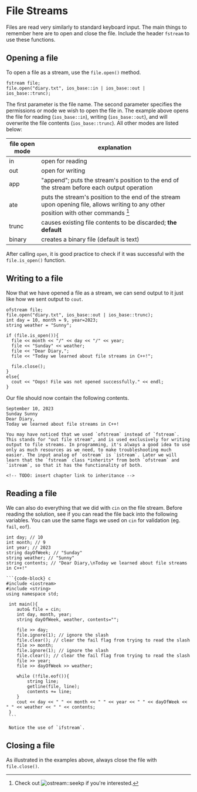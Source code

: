 # File Streams

Files are read very similarly to standard keyboard input. The main things to remember here are to open and close the file. Include the header `fstream` to use these functions.

## Opening a file
To open a file as a stream, use the `file.open()` method.
```{code-block} c
fstream file;
file.open("diary.txt", ios_base::in | ios_base::out | ios_base::trunc);
```
The first parameter is the file name. The second parameter specifies the permissions or mode we wish to open the file in. The example above opens the file for reading (`ios_base::in`), writing (`ios_base::out`), and will overwrite the file contents (`ios_base::trunc`). All other modes are listed below:

| file open mode | explanation |
|-|-|
| in     | open for reading |
| out    | open for writing |
| app    | "append"; puts the stream's position to the end of the stream before each output operation |
| ate    | puts the stream's position to the end of the stream upon opening file, allows writing to any other position with other commands [^1] |
| trunc  | causes existing file contents to be discarded; **the default** |
| binary | creates a binary file (default is text) |

After calling `open`, it is good practice to check if it was successful with the `file.is_open()` function.

## Writing to a file
Now that we have opened a file as a stream, we can send output to it just like how we sent output to `cout`.

```{code-block} c
ofstream file;
file.open("diary.txt", ios_base::out | ios_base::trunc);
int day = 10, month = 9, year=2023;
string weather = "Sunny";

if (file.is_open()){
  file << month << "/" << day << "/" << year;
  file << "Sunday" << weather;
  file << "Dear Diary,";
  file << "Today we learned about file streams in C++!";

  file.close();
}
else{
  cout << "Oops! File was not opened successfully." << endl;
}
```
Our file should now contain the following contents.
```
September 10, 2023
Sunday Sunny
Dear Diary,
Today we learned about file streams in C++!
```

```{tip}
You may have noticed that we used `ofstream` instead of `fstream`. This stands for "out file stream", and is used exclusively for writing output to file streams. In programming, it's always a good idea to use only as much resources as we need, to make troubleshooting much easier. The input analog of `ostream` is `istream`. Later we will learn that the `fstream` class *inherits* from both `ofstream` and `istream`, so that it has the functionality of both.

<!-- TODO: insert chapter link to inheritance -->

```

## Reading a file
We can also do everything that we did with `cin` on the file stream. Before reading the solution, see if you can read the file back into the following variables. You can use the same flags we used on `cin` for validation (eg. `fail`, `eof`).

```{code-block} c
int day; // 10
int month; // 9
int year; // 2023
string dayOfWeek; // "Sunday"
string weather; // "Sunny"
string contents; // "Dear Diary,\nToday we learned about file streams in C++!"
```

````{dropdown} Solution
```{code-block} c
#include <iostream>
#include <string>
using namespace std;

 int main(){
    auto& file = cin;
    int day, month, year;
    string dayOfWeek, weather, contents="";
    
    file >> day; 
    file.ignore(1); // ignore the slash
    file.clear(); // clear the fail flag from trying to read the slash
    file >> month; 
    file.ignore(1); // ignore the slash
    file.clear(); // clear the fail flag from trying to read the slash
    file >> year;
    file >> dayOfWeek >> weather;
    
    while (!file.eof()){
        string line;
        getline(file, line);
        contents += line; 
    }
    cout << day << " " << month << " " << year << " " << dayOfWeek << " " << weather << " " << contents;
 }
 ```

 Notice the use of `ifstream`.
````

## Closing a file
As illustrated in the examples above, always close the file with `file.close()`.


[^1]: Check out ![ostream::seekp](https://cplusplus.com/reference/ostream/ostream/seekp/) if you're interested.